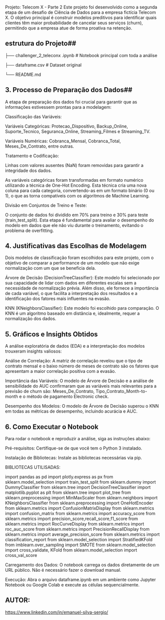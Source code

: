 Projeto: Telecom X - Parte 2
Este projeto foi desenvolvido como a segunda etapa de um desafio de Ciência de Dados para a empresa fictícia Telecom X. O objetivo principal 
é construir modelos preditivos para identificar quais clientes têm maior probabilidade de cancelar seus serviços (churn), permitindo que a empresa atue de forma proativa na retenção.


## estrutura do Projeto##

├── challenger_2_teleconx .ipynb   # Notebook principal com toda a análise

├── dataframe.csv                  # Dataset original

└── README.md  

## 3. Processo de Preparação dos Dados##

A etapa de preparação dos dados foi crucial para garantir que as informações estivessem prontas para a modelagem:

Classificação das Variáveis:

Variáveis Categóricas: Protecao_Dispositivo, Backup_Online, Suporte_Tecnico, Seguranca_Online, Streaming_Filmes e Streaming_TV.

Variáveis Numéricas: Cobranca_Mensal, Cobranca_Total, Meses_De_Contrato, entre outras.

Tratamento e Codificação:

Linhas com valores ausentes (NaN) foram removidas para garantir a integridade dos dados.

As variáveis categóricas foram transformadas em formato numérico utilizando a técnica de One-Hot Encoding.
Esta técnica cria uma nova coluna para cada categoria, convertendo-as em um formato binário (0 ou 1), o que as torna compatíveis com os algoritmos de Machine Learning.

Divisão em Conjuntos de Treino e Teste:

O conjunto de dados foi dividido em 70% para treino e 30% para teste (train_test_split). 
Esta etapa é fundamental para avaliar o desempenho do modelo em dados que ele não viu durante o treinamento, evitando o problema de overfitting.


## 4. Justificativas das Escolhas de Modelagem ##

Dois modelos de classificação foram escolhidos para este projeto, com o objetivo de comparar a performance de um modelo que não exige normalização com um que se beneficia dela.

Árvore de Decisão (DecisionTreeClassifier): Este modelo foi selecionado por sua capacidade de lidar com dados em diferentes escalas sem a necessidade de normalização prévia. 
Além disso, ele fornece a importância de cada variável, o que facilita a interpretação dos resultados e a identificação dos fatores mais influentes na evasão.

KNN (KNeighborsClassifier): Este modelo foi escolhido para comparação. O KNN é um algoritmo baseado em distância e, idealmente, requer a normalização dos dados. 


## 5. Gráficos e Insights Obtidos ##

A análise exploratória de dados (EDA) e a interpretação dos modelos trouxeram insights valiosos:

Análise de Correlação: A matriz de correlação revelou que o tipo de contrato mensal e o baixo número de meses de contrato são os 
fatores que apresentam a maior correlação positiva com a evasão.

Importância das Variáveis: O modelo de Árvore de Decisão e a análise de sensibilidade do AUC confirmaram que as variáveis mais 
relevantes para a previsão de churn são: Meses_De_Contrato, Tipo_Contrato_Month-to-month e o método de pagamento Electronic check.

Desempenho dos Modelos: O modelo de Árvore de Decisão superou o KNN em todas as métricas de desempenho, incluindo acurácia e AUC.

## 6. Como Executar o Notebook ##
   
Para rodar o notebook e reproduzir a análise, siga as instruções abaixo:

Pré-requisitos: Certifique-se de que você tem o Python 3 instalado.

Instalação de Bibliotecas: Instale as bibliotecas necessárias via pip.

BIBLIOTECAS UTILISADAS:

import pandas as pd
import plotly.express as px
from sklearn.model_selection import train_test_split
from sklearn.dummy import DummyClassifier
from sklearn.tree import DecisionTreeClassifier
import matplotlib.pyplot as plt
from sklearn.tree import plot_tree
from sklearn.preprocessing import MinMaxScaler
from sklearn.neighbors import KNeighborsClassifier
from sklearn.preprocessing import OneHotEncoder
from sklearn.metrics import ConfusionMatrixDisplay
from sklearn.metrics import confusion_matrix
from sklearn.metrics import accuracy_score
from sklearn.metrics import precision_score,recall_score,f1_score
from sklearn.metrics import RocCurveDisplay
from sklearn.metrics import roc_auc_score
from sklearn.metrics import PrecisionRecallDisplay
from sklearn.metrics import average_precision_score
from sklearn.metrics import classification_report
from sklearn.model_selection import StratifiedKFold
from imblearn.over_sampling import SMOTE
from sklearn.model_selection import cross_validate, KFold
from sklearn.model_selection import cross_val_score

Carregamento dos Dados: O notebook carrega os dados diretamente de um URL público. Não é necessário fazer o download manual.

Execução: Abra o arquivo dataframe.ipynb em um ambiente como Jupyter Notebook ou Google Colab e execute as células sequencialmente.


## AUTOR:
https://www.linkedin.com/in/emanuel-silva-sergio/
